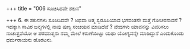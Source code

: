 +++
title = "006 ಸೂಚಿಸಿದವೇ ಶಕುನ"

+++
6. ಈ ಶಕುನಗಳು ಸೂಚಿಸಿದವೇ ? ಅಥವಾ ಆತ್ಮ ಸ್ವರೂಪಿಯಾದ ಭಗವಂತನೇ ಮತ್ತೆ ಗೋಚರನಾದನೆ ? ಇದಕ್ಕಾಗಿ ಸಾವಿರ ಜನ್ಮಗಳಲ್ಲಿ ನಾವು ಪುಣ್ಯ ಸಂಚಯನ ಮಾಡಿದೆವೆ ? ವೇದಗಳು ಯಾವನನ್ನು ವಿವರಿಸಲು ನಾಚುತ್ತವೆಯೋ ಆ ಪರಮಾತ್ಮನು ನಮ್ಮ ಮೇಲೆ ಕರುಣೆಯಿಟ್ಟು ಯಥಾ ಯೋಗ್ಯವನ್ನೇ ಮಾಡಿದ್ದಾನೆ  ಎಂದುಕೊಂಡು ಧರ್ಮರಾಯನು ಹೊರಟನು.